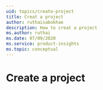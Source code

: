 ```yaml
---
uid: topics/create-project
title: Creat a project
author: ruthaisabokhae
description: How to creat a project
ms.author: ruthai
ms.date: 07/09/2020
ms.service: product-insights
ms.topic: conceptual
---
```


# Create a project
